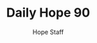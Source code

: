 ---
image: /assets/img/daily-hope-default-artwork.png
title: Daily Hope 90
number: 90
categories:
  - Daily Hope
author: Hope Staff
notes: Daily Hope 90
embed: >-
  <iframe style="border-radius:12px" src="https://open.spotify.com/embed/episode/4Ovk8LECkd8z87YchZj0Hg?utm_source=generator" width="100%" height="352" frameBorder="0" allowfullscreen="" allow="autoplay; clipboard-write; encrypted-media; fullscreen; picture-in-picture" loading="lazy"></iframe>
---